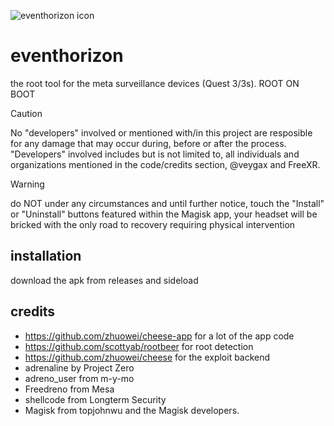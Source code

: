 ![eventhorizon icon](https://github.com/veygax/eventhorizon/blob/main/app/src/main/ic_launcher-playstore.png)
# eventhorizon
the root tool for the meta surveillance devices (Quest 3/3s). ROOT ON BOOT

> [!CAUTION]
> No "developers" involved or mentioned with/in this project are resposible for any damage that may occur during, before or after the process. "Developers" involved includes but is not limited to, all individuals and organizations mentioned in the code/credits section, @veygax and FreeXR.

> [!WARNING]
> do NOT under any circumstances and until further notice, touch the "Install" or "Uninstall" buttons featured within the Magisk app, your headset will be bricked with the only road to recovery requiring physical intervention

## installation
download the apk from releases and sideload

## credits
- https://github.com/zhuowei/cheese-app for a lot of the app code
- https://github.com/scottyab/rootbeer for root detection
- https://github.com/zhuowei/cheese for the exploit backend
- adrenaline by Project Zero
- adreno_user from m-y-mo
- Freedreno from Mesa
- shellcode from Longterm Security
- Magisk from topjohnwu and the Magisk developers.
